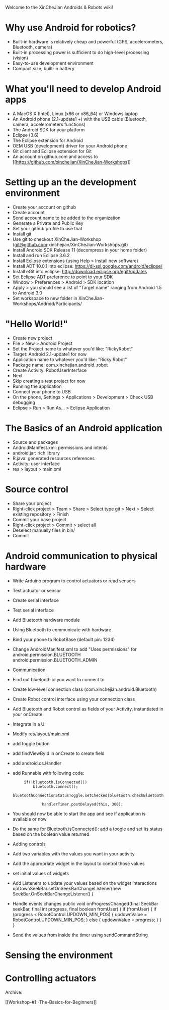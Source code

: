 Welcome to the XinCheJian Androids & Robots wiki!

# Why use Android for robotics?

* Built-in hardware is relatively cheap and powerful (GPS, accelerometers, Bluetooth, camera)
* Built-in processing power is sufficient to do high-level processing (vision)
* Easy-to-use development environment
* Compact size, built-in battery
 
# What you'll need to develop Android apps

* A MacOS X (Intel), Linux (x86 or x86_64) or Windows laptop
* An Android phone (2.1-update1 +) with the USB cable (Bluetooth, camera, accelerometers functions)
* The Android SDK for your platform
* Eclipse (3.6)
* The Eclipse extension for Android
* OEM USB (development) driver for your Android phone
* Git client and Eclipse extension for Git
* An account on github.com and access to [[https://github.com/xinchejian/XinCheJian-Workshops]]

# Setting up an the development environment

* Create your account on github
 * Create account
 * Send account name to be added to the organization
 * Generate a Private and Public Key
 * Set your github profile to use that
* Install git
 * Use git to checkout XinCheJian-Workshop (git@github.com:xinchejian/XinCheJian-Workshops.git)
* Install Android SDK Release 11 (decompress in your home folder)
* Install and run Eclipse 3.6.2
* Install Eclipse extensions (using Help > Install new software)
 * Install ADT 10.0.1 into eclipse: https://dl-ssl.google.com/android/eclipse/
 * Install eGit into eclipse: http://download.eclipse.org/egit/updates
* Set Eclipse ADT preference to point to your SDK
 * Window > Preferences > Android > SDK location
 * Apply > you should see a list of "Target name" ranging from Android 1.5 to Android 3.0
* Set workspace to new folder in XinCheJian-Workshops/Android/Participants/<your github username>

# "Hello World!"

* Create new project 
 * File > New > Android Project 
 * Set the Project name to whatever you'd like: "RickyRobot"
 * Target: Android 2.1-update1 for now
 * Application name to whatever you'd like: "Ricky Robot"
 * Package name: com.xinchejian.android.<your github username>.robot
 * Create Activity: RobotUserInterface
 * Next
 * Skip creating a test project for now
* Running the application
 * Connect your phone to USB
 * On the phone, Settings > Applications > Development > Check USB debugging
 * Eclipse > Run > Run As... > Eclipse Application

# The Basics of an Android application

* Source and packages
* AndroidManifest.xml: permissions and intents
* android.jar: rich library
* R.java: generated resources references
* Activity: user interface
* res > layout > main.xml

# Source control

* Share your project
 * Right-click project  > Team > Share > Select type git > Next > Select existing repository > Finish
* Commit your base project 
 * Right-click project > Commit > select all
 * Deselect manually files in bin/
 * Commit

# Android communication to physical hardware

* Write Arduino program to control actuators or read sensors
 * Test actuator or sensor
 * Create serial interface
 * Test serial interface
 * Add Bluetooth hardware module

* Using Bluetooth to communicate with hardware
 * Bind your phone to RobotBase (default pin: 1234)
 * Change AndroidManifest.xml to add "Uses permissions" for android.permission.BLUETOOTH android.permission.BLUETOOTH_ADMIN
 * Communication
  * Find out bluetooth id you want to connect to
  * Create low-level connection class (com.xinchejian.android.Bluetooth)
  * Create Robot control interface using your connection class
 * Add Bluetooth and Robot control as fields of your Activity, instantiated in your onCreate

* Integrate in a UI
 * Modify res/layout/main.xml
 * add toggle button
 * add findViewById in onCreate to create field
 * add android.os.Handler
 * add Runnable with following code:

			if(!bluetooth.isConnected())
				bluetooth.connect();
			bluetoothConnectionStatusToggle.setChecked(bluetooth.checkBluetoothAvailable());

	                handlerTimer.postDelayed(this, 300);  

 * You should now be able to start the app and see if application is available or now
 * Do the same for Bluetooth.isConnected(): add a toogle and set its status based on the boolean value returned

* Adding controls
 * Add two variables with the values you want in your activity
 * Add the appropriate widget in the layout to control those values
 * set initial values of widgets
 * Add Listeners to update your values based on the widget interactions
    upDownSeekBar.setOnSeekBarChangeListener(new SeekBar.OnSeekBarChangeListener() {
 * Handle events changes 
		public void onProgressChanged(final SeekBar seekBar, final int progress, final boolean fromUser) {
				if (fromUser) {
					if (progress < RobotControl.UPDOWN_MIN_POS) {
						updownValue = RobotControl.UPDOWN_MIN_POS;
					} else {
						updownValue = progress;
					}
				}
			}

 * Send the values from inside the timer using sendCommandString

# Sensing the environment

# Controlling actuators

Archive:

[[Workshop-#1:-The-Basics-for-Beginners]]